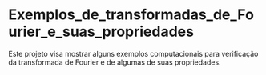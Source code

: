 # Exemplos_de_transformadas_de_Fourier_e_suas_propriedades
Este projeto visa mostrar alguns exemplos computacionais para verificação da transformada de Fourier e de algumas de suas propriedades.
